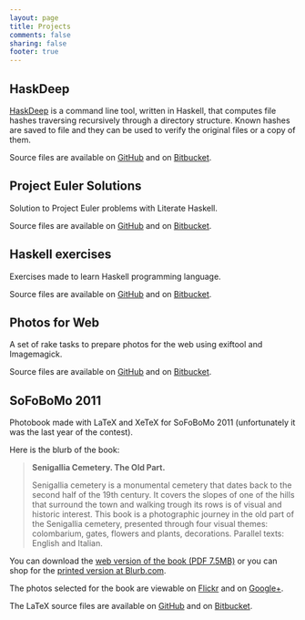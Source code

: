 ```yaml
---
layout: page
title: Projects
comments: false
sharing: false
footer: true
---
```


HaskDeep
--------
[HaskDeep](http://hackage.haskell.org/package/haskdeep "haskdeep on hackagedb")
is a command line tool, written in Haskell, that computes file hashes traversing
recursively through a directory structure.
Known hashes are saved to file and they can be used to verify the original files
or a copy of them.

Source files are available on
[GitHub](https://github.com/maurotrb/haskdeep "haskdeep on github")
and on
[Bitbucket](https://bitbucket.org/maurotrb/haskdeep "haskdeep on bitbucket").

Project Euler Solutions
-----------------------
Solution to Project Euler problems with Literate Haskell.

Source files are available on
[GitHub](https://github.com/maurotrb/mt-euler "mt-euler on github")
and on
[Bitbucket](https://bitbucket.org/maurotrb/mt-euler "mt-euler on bitbucket").

Haskell exercises
-----------------
Exercises made to learn Haskell programming language.

Source files are available on
[GitHub](https://github.com/maurotrb/hs-exercises "hs-exercises on github")
and on
[Bitbucket](https://bitbucket.org/maurotrb/hs-exercises "hs-exercises on bitbucket").

Photos for Web
--------------
A set of rake tasks to prepare photos for the web using exiftool and Imagemagick.

Source files are available on
[GitHub](https://github.com/maurotrb/photos4web "photos4web on github")
and on
[Bitbucket](https://bitbucket.org/maurotrb/photos4web "photos4web on bitbucket").

SoFoBoMo 2011
-------------
Photobook made with LaTeX and XeTeX for SoFoBoMo 2011 (unfortunately it was
the last year of the contest).

Here is the blurb of the book:

> __Senigallia Cemetery. The Old Part.__
>
> Senigallia cemetery is a monumental cemetery that dates back to the second
> half of the 19th century. It covers the slopes of one of the hills that
> surround the town and walking trough its rows is of visual and historic
> interest. This book is a photographic journey in the old part of the
> Senigallia cemetery, presented through four visual themes: colombarium, gates,
> flowers and plants, decorations. Parallel texts: English and Italian.

You can download the
[web version of the book (PDF 7.5MB)](/downloads/documents/mt-sofobomo11.pdf "Senigallia Cemetery Book - Web version")
or you can shop for the
[printed version at Blurb.com](http://www.blurb.com/bookstore/detail/2475140 "Senigallia Cemetery Book at Blurb").

The photos selected for the book are viewable on
[Flickr](http://www.flickr.com/photos/maurot/sets/72157627502290161/ "Senigallia Cemetery photos on flickr")
and on
[Google+](https://plus.google.com/u/0/photos/100820707243557656600/albums/5649379085197453729 "Senigallia Cemetery photos on Google+").

The LaTeX source files are available on
[GitHub](https://github.com/maurotrb/sofobomo2011 "SoFoBoMo2011 on github")
and on
[Bitbucket](https://bitbucket.org/maurotrb/sofobomo2011 "SoFoBoMo2011 on bitbucket").
